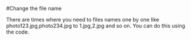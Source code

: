 #Change the file name 

There are times where you need to files names one by one like photo123.jpg,photo234.jpg to 1.jpg,2.jpg and so on. You can do 
this using the code.
